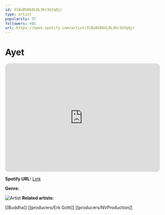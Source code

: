 ```yaml
---
id: 3lBxBV06XL8L3Kr3UJqQjr
type: artist
popularity: 37
followers: 491
url: https://open.spotify.com/artist/3lBxBV06XL8L3Kr3UJqQjr
---
```

# Ayet

<iframe style="border-radius:12px" src="https://open.spotify.com/embed/artist/3lBxBV06XL8L3Kr3UJqQjr" width="100%" height="352" frameBorder="0" allowfullscreen="" allow="autoplay; clipboard-write; encrypted-media; fullscreen; picture-in-picture" loading="lazy"></iframe>

**Spotify URL:** [Link](https://open.spotify.com/artist/3lBxBV06XL8L3Kr3UJqQjr)

**Genre:** 

![Artist](https://i.scdn.co/image/ab6761610000e5ebeda139c63c103eccb8fe8050)
**Related artists:**

[[Buddha]]
[[producers/Erk Gotti]]
[[producers/NVProduction]]
